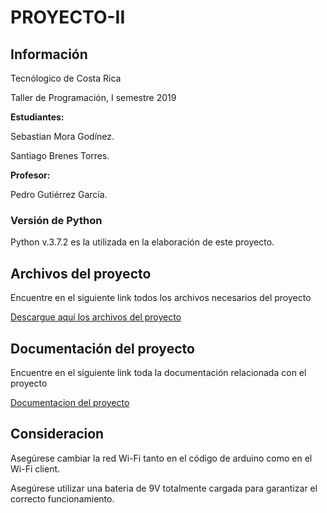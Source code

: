 # PROYECTO-II


## Información 

Tecnólogico de Costa Rica 

Taller de Programación, I semestre 2019

**Estudiantes:** 

Sebastian Mora Godínez.

Santiago Brenes Torres.

**Profesor:**

Pedro Gutiérrez García.



### Versión de Python

Python v.3.7.2 es la utilizada en la elaboración de este proyecto.


## Archivos del proyecto 
 
 Encuentre en el siguiente link todos los archivos necesarios del proyecto
 
 [Descargue aquí los archivos del proyecto](https://github.com/sebas-mora28/PROYECTO-II)

## Documentación del proyecto

Encuentre en el siguiente link toda la documentación relacionada con el proyecto

[Documentacion del proyecto](https://1drv.ms/f/s!AhSq2J7a9CFx9wp0yKUWT9QH4UC5)


## Consideracion

Asegúrese cambiar la red Wi-Fi tanto en el código de arduino como en el Wi-Fi client. 

Asegúrese utilizar una bateria de 9V totalmente cargada para garantizar el correcto funcionamiento. 

